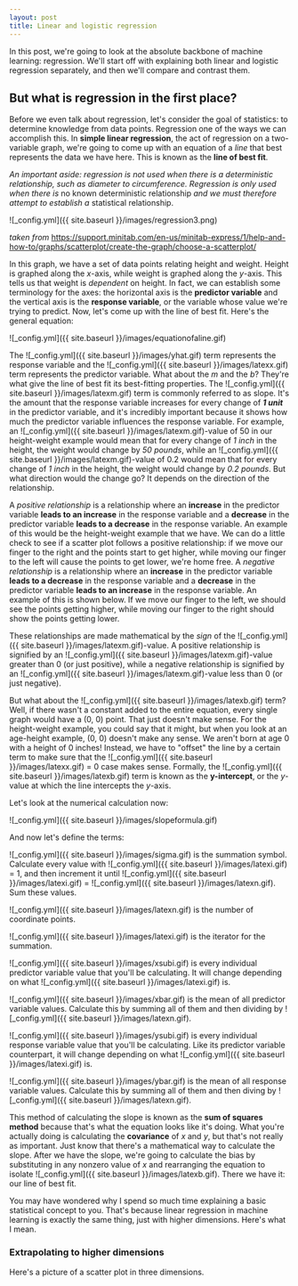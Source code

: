 ```yaml
---
layout: post
title: Linear and logistic regression
---
```


In this post, we're going to look at the absolute backbone of machine learning: regression. We'll start off with explaining both linear and logistic regression separately, and then we'll compare and contrast them.

## But what is regression in the first place?

Before we even talk about regression, let's consider the goal of statistics: to determine knowledge from data points. Regression one of the ways we can accomplish this. In **simple linear regression**, the act of regression on a two-variable graph, we're going to come up with an equation of a *line* that best represents the data we have here. This is known as the **line of best fit**.

*An important aside: regression is not used when there is a deterministic relationship, such as diameter to circumference. Regression is only used when there is* no known deterministic relationship *and we must therefore attempt to establish a* statistical relationship.

![_config.yml]({{ site.baseurl }}/images/regression3.png)

*taken from* https://support.minitab.com/en-us/minitab-express/1/help-and-how-to/graphs/scatterplot/create-the-graph/choose-a-scatterplot/

In this graph, we have a set of data points relating height and weight. Height is graphed along the *x*-axis, while weight is graphed along the *y*-axis. This tells us that weight is *dependent* on height. In fact, we can establish some terminology for the axes: the horizontal axis is the **predictor variable** and the vertical axis is the **response variable**, or the variable whose value we're trying to predict. Now, let's come up with the line of best fit. Here's the general equation:

![_config.yml]({{ site.baseurl }}/images/equationofaline.gif)

The ![_config.yml]({{ site.baseurl }}/images/yhat.gif) term represents the response variable and the ![_config.yml]({{ site.baseurl }}/images/latexx.gif) term represents the predictor variable. What about the *m* and the *b*? They're what give the line of best fit its best-fitting properties. The ![_config.yml]({{ site.baseurl }}/images/latexm.gif) term is commonly referred to as slope. It's the amount that the response variable increases for every change of ***1 unit*** in the predictor variable, and it's incredibly important because it shows how much the predictor variable influences the response variable. For example, an ![_config.yml]({{ site.baseurl }}/images/latexm.gif)-value of 50 in our height-weight example would mean that for every change of *1 inch* in the height, the weight would change by *50 pounds*, while an ![_config.yml]({{ site.baseurl }}/images/latexm.gif)-value of 0.2 would mean that for every change of *1 inch* in the height, the weight would change by *0.2 pounds*. But what direction would the change go? It depends on the direction of the relationship. 

A *positive relationship* is a relationship where an **increase** in the predictor variable **leads to an increase** in the response variable and a **decrease** in the predictor variable **leads to a decrease** in the response variable. An example of this would be the height-weight example that we have. We can do a little check to see if a scatter plot follows a positive relationship: if we move our finger to the right and the points start to get higher, while moving our finger to the left will cause the points to get lower, we're home free. A *negative relationship* is a relationship where an **increase** in the predictor variable **leads to a decrease** in the response variable and a **decrease** in the predictor variable **leads to an increase** in the response variable. An example of this is shown below. If we move our finger to the left, we should see the points getting higher, while moving our finger to the right should show the points getting lower.

These relationships are made mathematical by the _sign_ of the ![_config.yml]({{ site.baseurl }}/images/latexm.gif)-value. A positive relationship is signified by an ![_config.yml]({{ site.baseurl }}/images/latexm.gif)-value greater than 0 (or just positive), while a negative relationship is signified by an ![_config.yml]({{ site.baseurl }}/images/latexm.gif)-value less than 0 (or just negative).

But what about the ![_config.yml]({{ site.baseurl }}/images/latexb.gif) term? Well, if there wasn't a constant added to the entire equation, every single graph would have a (0, 0) point. That just doesn't make sense. For the height-weight example, you could say that it might, but when you look at an age-height example, (0, 0) doesn't make any sense. We aren't born at age 0 with a height of 0 inches! Instead, we have to "offset" the line by a certain term to make sure that the ![_config.yml]({{ site.baseurl }}/images/latexx.gif) = 0 case makes sense. Formally, the ![_config.yml]({{ site.baseurl }}/images/latexb.gif) term is known as the __y-intercept__, or the _y_-value at which the line intercepts the *y*-axis.

Let's look at the numerical calculation now:

![_config.yml]({{ site.baseurl }}/images/slopeformula.gif)

And now let's define the terms:

![_config.yml]({{ site.baseurl }}/images/sigma.gif) is the summation symbol. Calculate every value with ![_config.yml]({{ site.baseurl }}/images/latexi.gif) = 1, and then increment it until ![_config.yml]({{ site.baseurl }}/images/latexi.gif) = ![_config.yml]({{ site.baseurl }}/images/latexn.gif). Sum these values.

![_config.yml]({{ site.baseurl }}/images/latexn.gif) is the number of coordinate points.

![_config.yml]({{ site.baseurl }}/images/latexi.gif) is the iterator for the summation.

![_config.yml]({{ site.baseurl }}/images/xsubi.gif) is every individual predictor variable value that you'll be calculating. It will change depending on what ![_config.yml]({{ site.baseurl }}/images/latexi.gif) is.

![_config.yml]({{ site.baseurl }}/images/xbar.gif) is the mean of all predictor variable values. Calculate this by summing all of them and then dividing by ![_config.yml]({{ site.baseurl }}/images/latexn.gif).

![_config.yml]({{ site.baseurl }}/images/ysubi.gif) is every individual response variable value that you'll be calculating. Like its predictor variable counterpart, it will change depending on what ![_config.yml]({{ site.baseurl }}/images/latexi.gif) is.

![_config.yml]({{ site.baseurl }}/images/ybar.gif) is the mean of all response variable values. Calculate this by summing all of them and then diving by ![_config.yml]({{ site.baseurl }}/images/latexn.gif).

This method of calculating the slope is known as the __sum of squares method__ because that's what the equation looks like it's doing. What you're actually doing is calculating the **covariance** of *x* and *y*, but that's not really as important. Just know that there's a mathematical way to calculate the slope. After we have the slope, we're going to calculate the bias by substituting in any nonzero value of *x* and rearranging the equation to isolate ![_config.yml]({{ site.baseurl }}/images/latexb.gif). There we have it: our line of best fit.

You may have wondered why I spend so much time explaining a basic statistical concept to you. That's because linear regression in machine learning is exactly the same thing, just with higher dimensions. Here's what I mean.

### Extrapolating to higher dimensions

Here's a picture of a scatter plot in three dimensions.
